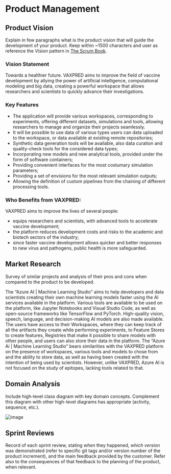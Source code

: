 # Product Management

## Product Vision

Explain in few paragraphs what is the product vision that will guide the development of your product. Keep within ~1500 characters and user as reference the _Vision_ pattern in [The Scrum Book](http://scrumbook.org/).

### Vision Statement

Towards a healthier future. VAXPRED aims to improve the field of vaccine development by allying the power of artificial intelligence, computational modeling and big data, creating a powerful workspace that allows researchers and scientists to quickly advance their investigations. 

### Key Features

- The application will provide various workspaces, corresponding to experiments, offering different datasets, simulations and tools, allowing researchers to manage and organize their projects seamlessly.
- It will be possible to use data of various types users can data uploaded to the workspace, or data available at existing remote repositories;
- Synthetic data generation tools will be available, also data curation and quality-check tools for the considered data types;
- Incorporating new models and new analytical tools, provided under the form of software containers;
- Providing convenient interfaces for the most costumary simulation parameters;
- Providing a set of envisions for the most relevant simulation outputs;
- Allowing the definition of custom pipelines from the chaining of different processing tools.


### Who Benefits from VAXPRED:

VAXPRED aims to improve the lives of several people:
- equips researchers and scientists, with advanced tools to accelerate vaccine development;
- the platform reduces development costs and risks to the academic and biotech sectors of the industry;
- since faster vaccine development allows quicker and better responses to new virus and pathogens, public health is more safeguarded.

## Market Research

Survey of similar projects and analysis of their pros and cons when compared to the product to be developed. 

The “Azure AI | Machine Learning Studio” aims to help developers and data scientists creating their own machine learning models faster using the AI services available in the platform. Various tools are available to be used on the platform, like Jupyter Notebooks and Visual Studio Code, as well as open-source frameworks like TensorFlow and PyTorch. High-quality vision, speech, language, and decision-making AI models are also made available. The users have access to their Workspaces, where they can keep track of all the artifacts they create while performing experiments, to Feature Stores to create features, Registries that make it possible to share models with other people, and users can also store their data in the platform. 
The “Azure Ai | Machine Learning Studio” bears similarities with the VAXPRED platform on the presence of workspaces, various tools and models to chose from and the ability to store data, as well as having been created with the intention of being used by scientists. However, unlike VAXPRED, Azure AI is not focused on the study of epitopes, lacking tools related to that.



## Domain Analysis

Include high-level class diagram with key domain concepts. Complement this diagram with other high-level diagrams has appropriate (activity, sequence, etc.).

![image](https://github.com/FEUP-MEIC-DS-2023-1MEIC08/VAXPRED/assets/72468538/3db4998a-e5aa-4259-8602-aeb08ef6da8b)


## Sprint Reviews

Record of each sprint review, stating *when* they happened, *which version* was demonstrated (refer to specific git tags and/or version number of the product increment), and the main feedback provided by the customer. Refer also to the consequences of that feedback to the planning of the product, when relevant.

